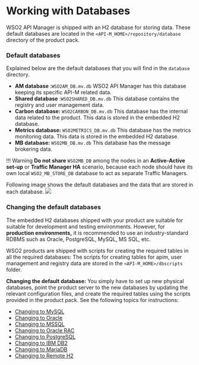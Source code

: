 # Working with Databases

WSO2 API Manager is shipped with an H2 database for storing data. These default databases are located in the `<API-M_HOME>/repository/database` directory of the product pack.

### Default databases

Explained below are the default databases that you will find in the `database` directory.

-   **AM database** :`WSO2AM_DB.mv.db` WSO2 API Manager has this database keeping its specific API-M related data.
-   **Shared database** :`WSO2SHARED_DB.mv.db` This database contains the registry and user management data.
-   **Carbon database:** `WSO2CARBON_DB.mv.db` This database has the internal data related to the product. This data is stored in the embedded H2 database.
-   **Metrics database:** `WSO2METRICS_DB.mv.db` This database has the metrics monitoring data. This data is stored in the embedded H2 database.
-   **MB database:** `WSO2MB_DB.mv.db` This database has the message brokering data.

!!! Warning
    **Do not share** `WSO2MB_DB` among the nodes in an **Active-Active set-up** or **Traffic Manager HA** scenario, because each node should have its own local `WSO2_MB_STORE_DB` database to act as separate Traffic Managers.

Following image shows the default databases and the data that are stored in each database.
![](../../assets/img/install-and-setup/working-with-dbs-overview.png)

### Changing the default databases

The embedded H2 databases shipped with your product are suitable for suitable for development and testing environments. However, for **production environments,** it is recommended to use an industry-standard RDBMS such as Oracle, PostgreSQL, MySQL, MS SQL, etc.

WSO2 products are shipped with scripts for creating the required tables in all the required databases: The scripts for creating tables for apim, user
management and registry data are stored in the `<API-M_HOME>/dbscripts` folder.

**Changing the default database:** You simply have to set up new physical databases, point the product server to the new databases by updating the relevant configuration files, and create the required tables using the scripts provided in the product pack. See the following topics for instructions:

-   [Changing to MySQL](ChangingDefaultDatabases/changing-to-mysql.md)
-   [Changing to Oracle](ChangingDefaultDatabases/changing-to-oracle.md)
-   [Changing to MSSQL](ChangingDefaultDatabases/changing-to-mssql.md)
-   [Changing to Oracle RAC](ChangingDefaultDatabases/changing-to-oracle-rac.md)
-   [Changing to PostgreSQL](ChangingDefaultDatabases/changing-to-postgresql.md)
-   [Changing to IBM DB2](ChangingDefaultDatabases/changing-to-ibm-db2.md)
-   [Changing to MariaDB](ChangingDefaultDatabases/changing-to-mariadb.md)
-   [Changing to Remote H2](ChangingDefaultDatabases/changing-to-remote-h2.md)
